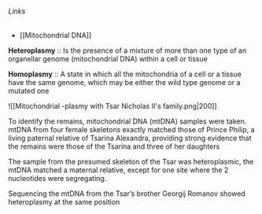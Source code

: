 ###### Links
- [[Mitochondrial DNA]]

**Heteroplasmy** :: Is the presence of a mixture of more than one type of an organellar genome (mitochondrial DNA) within a cell or tissue

**Homoplasmy** :: A state in which all the mitochondria of a cell or a tissue have the same genome, which may be either the wild type genome or a mutated one

![[Mitochondrial -plasmy with Tsar Nicholas II's family.png|200]]

To identify the remains, mitochondrial DNA (mtDNA) samples were taken. mtDNA from four female skeletons exactly matched those of Prince Philip, a living paternal relative of Tsarina Alexandra, providing strong evidence that the remains were those of the Tsarina and three of her daughters


The sample from the presumed skeleton of the Tsar was heteroplasmic, the mtDNA matched a maternal relative, except for one site where the 2 nucleotides were segregating. 

Sequencing the mtDNA from the Tsar’s brother Georgij Romanov showed heteroplasmy at the same position